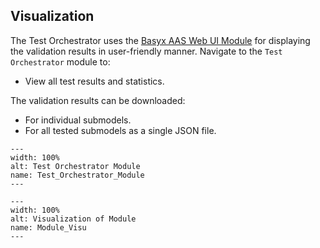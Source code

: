 ## Visualization

The Test Orchestrator uses the [Basyx AAS Web UI Module](https://github.com/eclipse-basyx/basyx-aas-web-ui/tree/main/aas-web-ui/src/pages/modules) for displaying the validation results in user-friendly manner. Navigate to the `Test Orchestrator` module to:

- View all test results and statistics.

The validation results can be downloaded:
- For individual submodels.
- For all tested submodels as a single JSON file.

```{figure} ./images/Test_Orchestrator_Module.png
---
width: 100%
alt: Test Orchestrator Module
name: Test_Orchestrator_Module
---
```

```{figure} ./images/Module_Visu.PNG
---
width: 100%
alt: Visualization of Module
name: Module_Visu
---
```